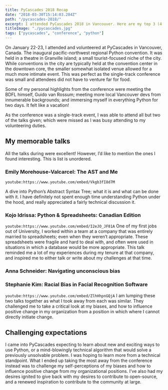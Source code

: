 ```yaml
---
title: PyCascades 2018 Recap
date: "2018-03-30T15:14:03.284Z"
path: "/pycascades-2018/"
excerpt: I attended PyCascades 2018 in Vancouver. Here are my top 3 (4 actually) talks!
titleImage: "./pycascades.jpg"
tags: ["pycascades", "conference", "python"]
---
```



On January 22-23, I attended and volunteered at PyCascades in Vancouver, Canada. The inaugural pacific-northwest regional Python convention. It was held in a theatre in Granville island; a small tourist-focused niche of the city. While conventions in the city are typically held at the convention center in the downtown core, the smaller somewhat isolated venue allowed for a much more intimate event. This was perfect as the single-track conference was small and attendees did not have to venture far for food.

Some of my personal highlights from the conference were meeting the BDFL himself, Guido van Rossum; meeting more local Vancouver devs from innumerable backgrounds; and immersing myself in everything Python for two days. It felt like a vacation!

As the conference was a single-track event, I was able to attend all but two of the talks given; which were missed as I was busy attending to my volunteering duties.


## My memorable talks
All the talks during were excellent! However, I’d like to mention the ones I found interesting. This is list is unordered.

### Emily Morehouse-Valcarcel: The AST and Me
`youtube:https://www.youtube.com/embed/Vkgb3fI8d7M`
    
A dive into Python’s Abstract Syntax Tree; what it is and what can be done with it. I have definitely not spent enough time understanding Python under the hood, and really appreciated a fairly technical discussion it.

### Kojo Idrissa: Python & Spreadsheets: Canadian Edition
`youtube:https://www.youtube.com/embed/I2eJO_JF81A`
One of my first jobs out of University, I worked within a team at a company that was entirely married to spreadsheets; even when they weren’t appropriate. These spreadsheets were fragile and hard to deal with, and often were used in situations in which a database would be more appropriate. This talk reminded me a lot of my experiences during my tenure at that company, and inspired me to either talk or write about my challenges at that time.

### Anna Schneider: Navigating unconscious bias
### Stephanie Kim: Racial Bias in Facial Recognition Software
`youtube:https://www.youtube.com/embed/ZlhHhpnGQjA`
I am lumping these two talks together as what I took away from each was similar. They challenged me to take a critical look at my biases, and how to influence positive change in my organization from a position in which where I cannot directly initiate change.

## Challenging expectations
I came into PyCascades expecting to learn about new and exciting ways to use Python, or a mind-blowingly technical algorithm that would solve a previously unsolvable problem. I was hoping to learn more from a technical standpoint. What I ended up taking the most away from the conference instead was to challenge my self-perceptions of my biases and how to influence positive change from my organizational positions. I’ve also had my desires ignited to give back with my desires to contribute to open-source, and a renewed inspiration to contribute to the community at large.

